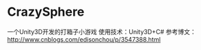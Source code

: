 # CrazySphere
一个Unity3D开发的打箱子小游戏
使用技术：Unity3D+C#
参考博文：http://www.cnblogs.com/edisonchou/p/3547388.html
